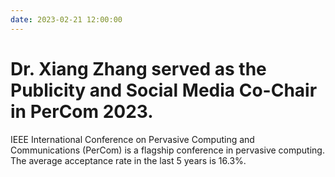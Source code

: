 ```yaml
---
date: 2023-02-21 12:00:00
---
```


# Dr. Xiang Zhang served as the Publicity and Social Media Co-Chair in PerCom 2023.

IEEE International Conference on Pervasive Computing and Communications (PerCom) is a flagship conference in pervasive computing. The average acceptance rate in the last 5 years is 16.3%.

<!-- more -->

